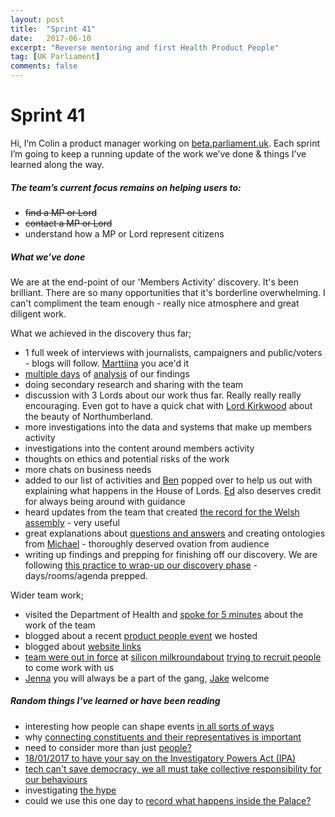 ```yaml
---
layout: post
title:  "Sprint 41"
date:   2017-06-10
excerpt: "Reverse mentoring and first Health Product People"
tag: [UK Parliament]
comments: false
---
```


# Sprint 41
Hi, I’m Colin a product manager working on [beta.parliament.uk](https://beta.parliament.uk/). Each sprint I’m going to keep a running update of the work we’ve done & things I’ve learned along the way.

##### The team’s current focus remains on helping users to:
* ~~find a MP or Lord~~
* ~~contact a MP or Lord~~
* understand how a MP or Lord represent citizens

##### What we’ve done
We are at the end-point of our 'Members Activity' discovery. It's been brilliant. There are so many opportunities that it's borderline overwhelming. I can't compliment the team enough - really nice atmosphere and great diligent work.

What we achieved in the discovery thus far;

* 1 full week of interviews with journalists, campaigners and public/voters - blogs will follow. [Marttiina](https://twitter.com/MarttiinaK) you ace'd it
* [multiple days](https://twitter.com/MarttiinaK/status/938081172571205633) of [analysis](https://twitter.com/ColinPattinson/status/938117016979943426) of our findings
* doing secondary research and sharing with the team
* discussion with 3 Lords about our work thus far. Really really really encouraging. Even got to have a quick chat with [Lord Kirkwood](https://www.libdems.org.uk/archy_kirkwood) about the beauty of Northumberland.
* more investigations into the data and systems that make up members activity
* investigations into the content around members activity
* thoughts on ethics and potential risks of the work
* more chats on business needs
* added to our list of activities and [Ben](https://twitter.com/benwoodhams) popped over to help us out with explaining what happens in the House of Lords. [Ed](https://twitter.com/ewhitur) also deserves credit for always being around with guidance
* heard updates from the team that created [the record for the Welsh assembly](http://record.assembly.wales/) - very useful
* great explanations about [questions and answers](https://ukparliament.github.io/ontologies/question-and-answer/question-and-answer-ontology.html) and creating ontologies from [Michael](https://twitter.com/fantasticlife) - thoroughly deserved ovation from audience
* writing up findings and prepping for finishing off our discovery. We are following [this practice to wrap-up our discovery phase](http://www.myddelton.co.uk/blog/finishing-off-a-discovery) - days/rooms/agenda prepped.

Wider team work;
* visited the Department of Health and [spoke for 5 minutes](https://twitter.com/NayeemaC/status/938482629430693888) about the work of the team
* blogged about a recent [product people event](https://pds.blog.parliament.uk/2017/11/29/parliamentary-product-people/) we hosted
* blogged about [website links](https://pds.blog.parliament.uk/2017/12/06/links-on-beta-parliament-uk/)
* [team were out in force](https://twitter.com/ParliDigital/status/933030000332279808) at [silicon milkroundabout](https://twitter.com/ParliDigital/status/935152005542285312) [trying to recruit people](https://twitter.com/bryonywatson1/status/934770093841698819) to come work with us
* [Jenna](https://www.linkedin.com/in/jennaramdenee) you will always be a part of the gang, [Jake](https://twitter.com/ColinPattinson/status/934466317326929920) welcome

##### Random things I’ve learned or have been reading
* interesting how people can shape events [in all sorts of ways](http://www.bbc.co.uk/news/uk-politics-42108236)
* why [connecting constituents and their representatives is important](http://www.gpgovernance.net/blog/constituents-help-mps-as-much-as-mps-help-constituents/)
* need to consider more than just [people?](https://www.thequint.com/amp/story/tech-and-auto%2Ftech-news%2Fnew-zealand-gets-the-worlds-first-artificial-intelligence-politician-sam)
* [18/01/2017 to have your say on the Investigatory Powers Act (IPA)](http://www.bbc.co.uk/news/technology-42195352)
* [tech can't save democracy, we all must take collective responsibility for our behaviours](https://www.wired.com/story/fake-news-social-media-danah-boyd/)
* investigating [the hype](https://webrootsdemocracy.org/2017/12/07/blockchain-applications-democracy/)
* could we use this one day to [record what happens inside the Palace?](https://blog.mozilla.org/blog/2017/11/29/announcing-the-initial-release-of-mozillas-open-source-speech-recognition-model-and-voice-dataset/)
